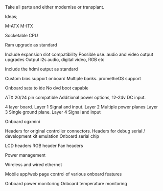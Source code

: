 
Take all parts and either modernise or transplant. 

Ideas;

M-ATX
M-ITX

Socketable CPU

Ram upgrade as standard

Include expansion slot compatibility
Possible use..audio and video output upgrades
Output i2s audio, digital video, RGB etc 

Include the hdmi output as standard 

Custom bios support onboard
Multiple banks. 
prometheOS support

Onboard sata to ide
No dvd boot capable

ATX 20/24 pin compatible 
Additional power options, 12-24v DC input. 

4 layer board. 
Layer 1 Signal and input.
Layer 2 Multiple power planes 
Layer 3 Single ground plane. 
Layer 4 Signal and input

Onboard ogxmini

Headers for original controller connectors. 
Headers for debug serial / development kit emulation
Onboard serial chip

LCD headers
RGB header
Fan headers

Power management 

Wireless and wired ethernet

Mobile app/web page control of various onboard features

Onboard power monitoring 
Onboard temperature monitoring 

